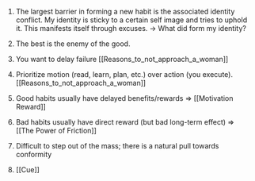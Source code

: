 1. The largest barrier in forming a new habit is the associated identity conflict. My identity is sticky to a certain self image and tries to uphold it. This manifests itself through excuses.
	-> What did form my identity?

2. The best is the enemy of the good.
3. You want to delay failure [[Reasons_to_not_approach_a_woman]]
4. Prioritize motion (read, learn, plan, etc.) over action (you execute). [[Reasons_to_not_approach_a_woman]]
5. Good habits usually have delayed benefits/rewards $\Rightarrow$ [[Motivation Reward]]
6. Bad habits usually have direct reward (but bad long-term effect) $\Rightarrow$ [[The Power of Friction]]
7. Difficult to step out of the mass; there is a natural pull towards conformity
8. [[Cue]]



